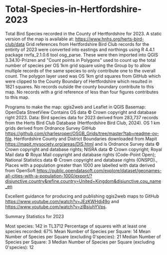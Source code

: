 # Total-Species-in-Hertfordshire-2023

Total Bird Species recorded in the County of Hertfordshire for 2023. A static version of the map is available at: https://www.hnhs.org/herts-bird-club/data Grid references from Hertfordshire Bird Club records for the entirity of 2023 were converted into eastings and northings using R 4.4.1 package rnrfa_2.1.0.6 tool osg_parse. These were then imported into QGIS 3.34.10-Prizren​ and "Count points in Polygons" used to count up the total number of species per OS 1km grid square using the Group by to allow multiple records of the same species to only contribute one to the overall count. The polygon layer used was OS 1km grid squares from GitHub which were clipped to the County Boundary of Hertfordshire which resulted in 1821 squares. No records outside the county boundary contribute to this map. No records with a grid reference of less than four figures contributes to this map. 

Programs to make the map: qgis2web and Leaflet in QGIS 
Basemap: OpenData StreetView Contains OS data © Crown copyright and database right 2023.
Data: Bird species data for 2023 derived from 283,737 records from the Herts Bird Club Database (Hertfordshire Bird Club, 2024).
OS 1 km grids derived from Ordnance Survey GitHub https://github.com/charlesroper/OSGB_Grids/tree/master?tab=readme-ov-file. 
Hertfordshire County and District Boundaries downloaded from Mapit https://mapit.mysociety.org/areas/DIS.html and is Ordnance Survey data © Crown copyright and database rights; NISRA data © Crown copyright; Royal Mail data © Royal Mail copyright and database rights (Code-Point Open); National Statistics data © Crown copyright and database rights (ONSPD)., Places with a population greater than 1000 are labelled with data derived from OpenSoft https://public.opendatasoft.com/explore/dataset/geonames-all-cities-with-a-population-1000/export/?disjunctive.country&refine.country=United+Kingdom&disjunctive.cou_name_en

Excellent guidance for producing and publishing qgis2web maps to GitHub https://www.youtube.com/watch?v=JEzKWHdi49o and https://www.youtube.com/watch?v=zlBsiuhYVps.

Summary Statistics for 2023

Most species: 142 in TL3712
Percentage of squares with at least one species recorded: 67% 
Mean Number of Species per Square: 14
Mean Number of Species per Square (excluding 0'species): 21
Median Number of Species per Square: 3
Median Number of Species per Square (excluding 0'species): 12
